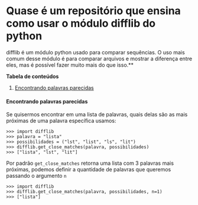 # Quase é um repositório que ensina como usar o módulo difflib do python


difflib é um módulo python usado para comparar sequências.
O uso mais comum desse módulo é para comparar arquivos e
mostrar a diferença entre eles, mas é possível fazer
muito mais do que isso.**

**Tabela de conteúdos**

1. [Encontrando palavras parecidas](#finding_close_words)

#### Encontrando palavras parecidas <a name="finding_close_words"></a>

Se quisermos encontrar em uma lista de palavras, quais delas são as mais próximas de uma palavra específica usamos:

    >>> import difflib
    >>> palavra = "lista"
    >>> possibilidades = ("lst", "list", "ls", "lit")
    >>> difflib.get_close_matches(palavra, possibilidades)
    >>> ["lista", "lst", "lit"]

Por padrão `get_close_matches` retorna uma lista com 3 palavras mais próximas, podemos definir a quantidade de palavras que queremos passando o argumento `n`
    
    >>> import difflib
    >>> difflib.get_close_matches(palavra, possibilidades, n=1)
    >>> ["lista"]

